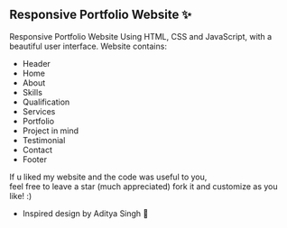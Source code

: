 ## Responsive Portfolio Website ✨

Responsive Portfolio Website Using HTML, CSS and JavaScript, with a beautiful user interface. 
Website contains: 
- Header 
- Home
- About
- Skills
- Qualification
- Services
- Portfolio
- Project in mind
- Testimonial
- Contact
- Footer 



If u liked my website and the code was useful to you, <br>
feel free to leave a star (much appreciated) fork it and customize as you like! :)

- Inspired design by Aditya Singh 🙌
